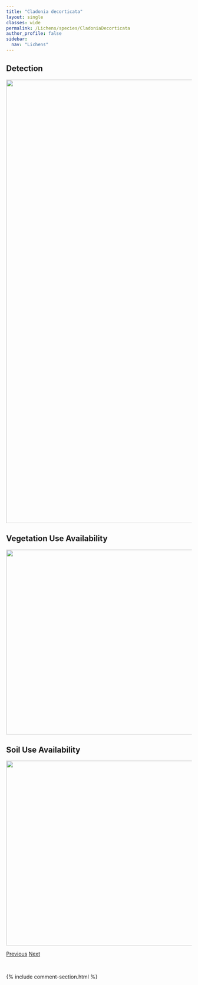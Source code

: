 ```yaml
---
title: "Cladonia decorticata"
layout: single
classes: wide
permalink: /Lichens/species/CladoniaDecorticata
author_profile: false
sidebar:
  nav: "Lichens"
---
```


<h2>Detection</h2>

<a href="https://drive.google.com/uc?export=view&id=1FJryZH8kOnhyky2sjNPXuqvjhY67YiPO">
<img src="https://drive.google.com/uc?export=view&id=1FJryZH8kOnhyky2sjNPXuqvjhY67YiPO" height = "1200" width = "800">
</a>


<h2>Vegetation Use Availability</h2>

<a href="https://drive.google.com/uc?export=view&id=1_0WhBC-ZI-uKrz28tr3oHwtjvJKnHlgS">
<img src="https://drive.google.com/uc?export=view&id=1_0WhBC-ZI-uKrz28tr3oHwtjvJKnHlgS" height = "500" width = "1000">
</a>


<h2>Soil Use Availability</h2>

<a href="https://drive.google.com/uc?export=view&id=1Mzx9hUvKsp8yZICewZB_leuKFMHwVhri">
<img src="https://drive.google.com/uc?export=view&id=1Mzx9hUvKsp8yZICewZB_leuKFMHwVhri" height = "500" width = "1000">
</a>


<a href="/DevelopmentWebsite/Lichens/species/CladoniaDahliana" class="pagination--pager" title="Cladonia dahliana">Previous</a> <a href="/DevelopmentWebsite/Lichens/species/CladoniaDeformis" class="pagination--pager" title="Cladonia deformis">Next</a>

<p>&nbsp;</p>

{% include comment-section.html %}
